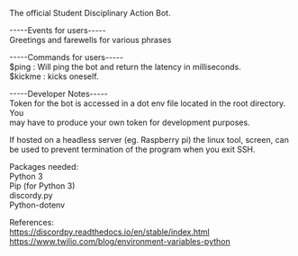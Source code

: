 The official Student Disciplinary Action Bot.  

-----Events for users-----  
Greetings and farewells for various phrases

-----Commands for users-----  
$ping : Will ping the bot and return the latency in milliseconds.  
$kickme : kicks oneself.

-----Developer Notes-----  
Token for the bot is accessed in a dot env file located in the root directory.  You  
may have to produce your own token for development purposes.    

If hosted on a headless server (eg. Raspberry pi) the linux tool, screen, can be used to
prevent termination of the program when you exit SSH.  

Packages needed:  
Python 3  
Pip (for Python 3)  
discordy.py  
Python-dotenv 

References:  
https://discordpy.readthedocs.io/en/stable/index.html  
https://www.twilio.com/blog/environment-variables-python    
